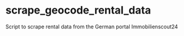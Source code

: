 # scrape_geocode_rental_data
Script to scrape rental data from the German portal Immobilienscout24 
